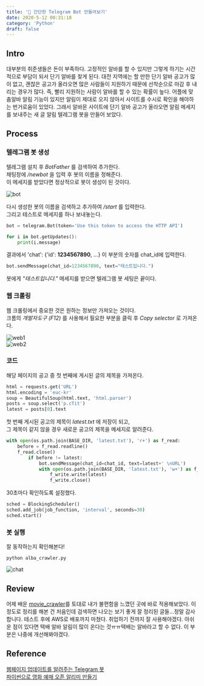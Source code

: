 ```yaml
---
title: '🤖 간단한 Telegram Bot 만들어보기'
date: 2020-5-12 00:31:18
category: 'Python'
draft: false
---   
```


## Intro
대부분의  취준생들은  돈이  부족하다. 고정적인  알바를  할  수  있지만  그렇게  하기는 시간적으로  부담이  되서  단기  알바를  찾게 된다. 대전  지역에는  할 만한 단기  알바  공고가  많이  없고, 괜찮은 공고가  올라오면  많은  사람들이  지원하기  때문에  선착순으로  마감  후  내리는  경우가  많다. 즉, 빨리 지원하는 사람이  알바를  할 수 있는 확률이  높다. 어플에  맞춤알바  알림  기능이  있지만  알림이  제대로  오지  않아서  사이트를  수시로  확인을  해야하는  번거로움이  있었다. 그래서  알바몬  사이트에  단기  알바  공고가  올라오면  알림  메세지를  보내주는  새  글  알림  텔레그램  봇을  만들어  보았다.

## Process
### 텔레그램 봇 생성
텔레그램 설치 후 *BotFather* 를 검색하여 추가한다.   
채팅창에 */newbot* 을 입력 후 봇의 이름을 정해준다.   
이 메세지를 받았다면 정상적으로 봇이 생성이 된 것이다.   

![bot](images/2020-1/01.png)   
  

다시  생성한  봇의 이름을  검색하고 추가하여 */start* 를  입력한다.   
그리고 테스트로 메세지를 하나 보내놓는다.   
```python
bot = telegram.Bot(token='Use this token to access the HTTP API')

for i in bot.getUpdates():
    print(i.message)
```
결과에서 'chat': {'id': **1234567890**, …} 이 부분의 숫자를 chat_id에 입력한다.

```python
bot.sendMessage(chat_id=1234567890, text="테스트입니다.")
```    

봇에게  *"테스트입니다."* 메세지를  받으면  텔레그램 봇 세팅은 끝이다.   

### 웹 크롤링
웹 크롤링에서 중요한 것은 원하는 정보만 가져오는 것이다.   
크롬의 *개발자도구 (F12)* 를 사용해서 필요한 부분을 클릭 후 *Copy selector* 로 가져온다.

![web1](images/2020-1/02.png)   
![web2](images/2020-1/03.png)   


### 코드   

해당 페이지의 공고 중 첫 번째에 게시된 글의 제목을 가져온다.   
```python
html = requests.get('URL')
html.encoding = 'euc-kr'
soup = BeautifulSoup(html.text, 'html.parser')
posts = soup.select('p.cTit')
latest = posts[0].text
```   
첫 번째 게시된 공고의 제목이 *latest.txt* 에 저장이 되고,    
그 제목이 같지 않을 경우 새로운 공고의 제목을 메세지로 알려준다.   
```python
with open(os.path.join(BASE_DIR, 'latest.txt'), 'r+') as f_read:
    before = f_read.readline()
    f_read.close()
        if before != latest:
            bot.sendMessage(chat_id=chat_id, text=latest+' \nURL')
            with open(os.path.join(BASE_DIR, 'latest.txt'), 'w+') as f_write:
                f_write.write(latest)
                f_write.close()
```   
30초마다 확인하도록 설정했다.   
```python
sched = BlockingScheduler()
sched.add_job(job_function, 'interval', seconds=30)
sched.start()
```
### 봇 실행   
잘 동작하는지 확인해본다!
  
```shell
python alba_crawler.py
```   
![chat](images/2020-1/04.png)   

## Review
어제 배운 [movie_crawler](https://github.com/DeepxHyeon/movie_crawler)를 토대로 내가 불편함을 느꼈던 곳에 바로 적용해보았다. 이 정도로 정리를 해본 건 처음인데 검색하면 나오는  보기 좋게 잘 정리된 글들...정말 감사합니다. 테스트 후에 AWS로 배포까지 마쳤다. 취업하기 전까지 잘 사용해야겠다. 아쉬운 점이 있다면 택배 알바 알림이 많이 온다는 것ㅠㅠ택배는 알바라고 할 수 없다. 이 부분은 나중에 개선해봐야겠다.    

## Reference   
[웹페이지 업데이트를 알려주는 Telegram 봇](https://beomi.github.io/gb-crawling/posts/2017-04-20-HowToMakeWebCrawler-Notice-with-Telegram.html)    
[파이썬으로 영화 예매 오픈 알리미 만들기](https://www.inflearn.com/course/%EC%98%81%ED%99%94%EC%98%88%EB%A7%A4-%ED%8C%8C%EC%9D%B4%EC%8D%AC#)


